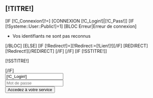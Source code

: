 <div class="connexionComp">
	<div class="[!NOMDIV!]">
		<h2><span class="titleWrap">[!TITRE!]</span></h2>
		[IF [!C_Connexion!]!=]
			[CONNEXION [!C_Login!]|[!C_Pass!]]
			[IF [!Systeme::User::Public!]=1]
				[BLOC Erreur|Erreur de connexion]
					<ul>
						<li>Vos identifiants ne sont pas reconnus</li>
					</ul>
				[/BLOC]
			[ELSE]
				[IF [!Redirect!]=][!Redirect:=[!Lien!]!][/IF]
				[REDIRECT][!Redirect!][/REDIRECT]
			[/IF]
		[/IF]
		[IF [!SSTITRE!]]
			<p>[!SSTITRE!]</p>
		[/IF]
		<form id="FormContact" method="post" action="/[!Lien!]" class="form-horizontal">
			<div class="LigneForm">
				<input type="text" name="C_Login" id="C_Login" value="[!C_Login!]" placeholder="Login"/>
			</div>
			<div class="LigneForm">
				<input type="password" name="C_Pass" id="C_Pass" placeholder="Mot de passe"/>
			</div>
			<div class="BoutonsCentre">
				<input name="C_Connexion" type="submit" class="Connexion" value="Accedez à votre service" />
			</div>
		</form>
	</div>
</div>